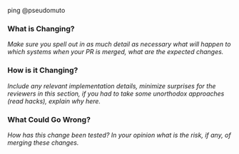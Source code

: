 ping @pseudomuto

### What is Changing?

_Make sure you spell out in as much detail as necessary what will happen to which systems when your PR is merged, 
what are the expected changes._

### How is it Changing?

_Include any relevant implementation details, minimize surprises for the reviewers in this section, if you had to take
some unorthodox approaches (read hacks), explain why here._

### What Could Go Wrong?

_How has this change been tested? In your opinion what is the risk, if any, of merging these changes._
